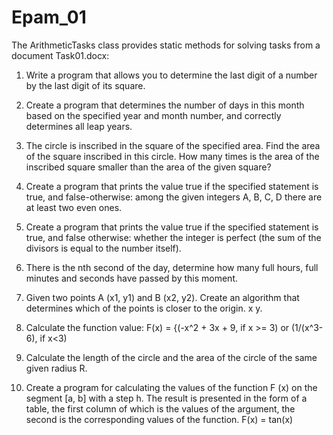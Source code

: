 # Epam_01

The ArithmeticTasks class provides static methods for solving tasks from a document Task01.docx:

1. Write a program that allows you to determine the last digit of a number by the last digit of its square.
2. Create a program that determines the number of days in this month based on the specified year and month number, and correctly determines all leap years.
3. The circle is inscribed in the square of the specified area. Find the area of the square inscribed in this circle. How many times is the area of the inscribed square smaller than the area of the given square?
4. Create a program that prints the value true if the specified statement is true, and false-otherwise: among the given integers A, B, C, D there are at least two even ones.
5. Create a program that prints the value true if the specified statement is true, and false otherwise: whether the integer is perfect (the sum of the divisors is equal to the number itself).
6. There is the nth second of the day, determine how many full hours, full minutes and seconds have passed by this moment.
7. Given two points A (x1, y1) and B (x2, y2). Create an algorithm that determines which of the points is closer to the origin. x y.
8. Calculate the function value:
    F(x) = {(-x^2 + 3x + 9, if x >= 3) or (1/(x^3-6), if x<3)
    
9. Calculate the length of the circle and the area of the circle of the same given radius R.
10. Create a program for calculating the values of the function F (x) on the segment [a, b] with a step h. The result is presented in the form of a table, the first column of which is the values of the argument, the second is the corresponding values of the function.
    F(x) = tan(x)

